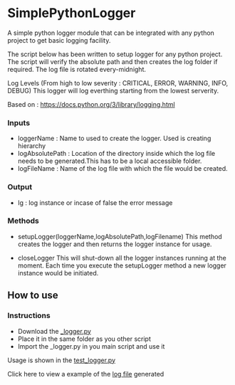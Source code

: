 # SimplePythonLogger
A simple python logger module that can be integrated with any python project to get basic logging facility.

The script below has been written to setup logger for any python project.
The script will verify the absolute path and then creates the log folder if required.
The log file is rotated every-midnight.

Log Levels (From high to low severity  : CRITICAL, ERROR, WARNING, INFO, DEBUG)
This logger will log everthing starting from the lowest serverity.

Based on : https://docs.python.org/3/library/logging.html

### Inputs 
* loggerName : Name to used to create the logger. Used is creating hierarchy 
* logAbsolutePath : Location of the directory inside which the log file needs to be generated.This has to be a local accessible folder.
* logFileName : Name of the log file with which the file would be created.

### Output
* lg : log instance or incase of false the error message

### Methods
* setupLogger(loggerName,logAbsolutePath,logFilename)
This method creates the logger and then returns the logger instance for usage.

* closeLogger
This will shut-down all the logger instances running at the moment.
Each time you execute the setupLogger method a new logger instance would be initiated.

## How to use
### Instructions
* Download the [_logger.py](https://github.com/LazyBuilder/SimplePythonLogger/blob/master/_logger.py)
* Place it in the same folder as you other script
* Import the _logger.py in you main script and use it

Usage is shown in the [test_logger.py](https://github.com/LazyBuilder/SimplePythonLogger/blob/master/test_logger.py)

Click here to view a example of the [log file](https://github.com/LazyBuilder/SimplePythonLogger/blob/master/Test_File.log) generated

